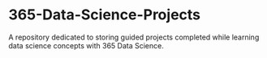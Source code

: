 # 365-Data-Science-Projects
A repository dedicated to storing guided projects completed while learning data science concepts with 365 Data Science.
